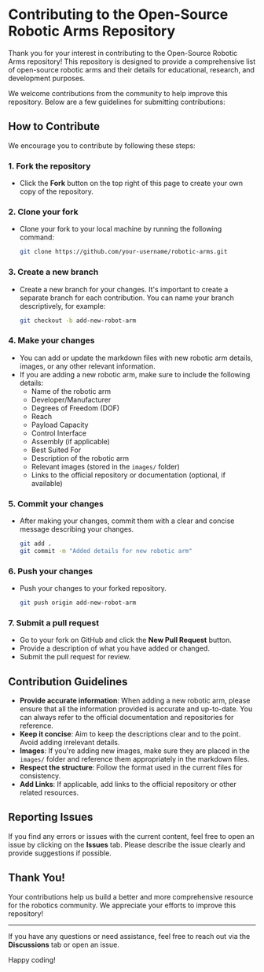 # Contributing to the Open-Source Robotic Arms Repository

Thank you for your interest in contributing to the Open-Source Robotic Arms repository! This repository is designed to provide a comprehensive list of open-source robotic arms and their details for educational, research, and development purposes.

We welcome contributions from the community to help improve this repository. Below are a few guidelines for submitting contributions:

## How to Contribute

We encourage you to contribute by following these steps:

### 1. **Fork the repository**
   - Click the **Fork** button on the top right of this page to create your own copy of the repository.

### 2. **Clone your fork**
   - Clone your fork to your local machine by running the following command:

     ```bash
     git clone https://github.com/your-username/robotic-arms.git
     ```

### 3. **Create a new branch**
   - Create a new branch for your changes. It's important to create a separate branch for each contribution. You can name your branch descriptively, for example:

     ```bash
     git checkout -b add-new-robot-arm
     ```

### 4. **Make your changes**
   - You can add or update the markdown files with new robotic arm details, images, or any other relevant information.
   - If you are adding a new robotic arm, make sure to include the following details:
     - Name of the robotic arm
     - Developer/Manufacturer
     - Degrees of Freedom (DOF)
     - Reach
     - Payload Capacity
     - Control Interface
     - Assembly (if applicable)
     - Best Suited For
     - Description of the robotic arm
     - Relevant images (stored in the `images/` folder)
     - Links to the official repository or documentation (optional, if available)

### 5. **Commit your changes**
   - After making your changes, commit them with a clear and concise message describing your changes.

     ```bash
     git add .
     git commit -m "Added details for new robotic arm"
     ```

### 6. **Push your changes**
   - Push your changes to your forked repository.

     ```bash
     git push origin add-new-robot-arm
     ```

### 7. **Submit a pull request**
   - Go to your fork on GitHub and click the **New Pull Request** button.
   - Provide a description of what you have added or changed.
   - Submit the pull request for review.

## Contribution Guidelines

- **Provide accurate information**: When adding a new robotic arm, please ensure that all the information provided is accurate and up-to-date. You can always refer to the official documentation and repositories for reference.
- **Keep it concise**: Aim to keep the descriptions clear and to the point. Avoid adding irrelevant details.
- **Images**: If you're adding new images, make sure they are placed in the `images/` folder and reference them appropriately in the markdown files.
- **Respect the structure**: Follow the format used in the current files for consistency.
- **Add Links**: If applicable, add links to the official repository or other related resources.

## Reporting Issues

If you find any errors or issues with the current content, feel free to open an issue by clicking on the **Issues** tab. Please describe the issue clearly and provide suggestions if possible.

## Thank You!

Your contributions help us build a better and more comprehensive resource for the robotics community. We appreciate your efforts to improve this repository!

---

If you have any questions or need assistance, feel free to reach out via the **Discussions** tab or open an issue.

Happy coding!
